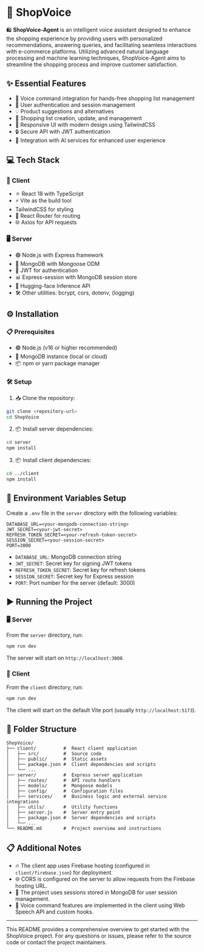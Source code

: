 # 🛒 ShopVoice

🛍️ **ShopVoice-Agent** is an intelligent voice assistant designed to enhance the shopping experience by providing users with personalized recommendations, answering queries, and facilitating seamless interactions with e-commerce platforms. Utilizing advanced natural language processing and machine learning techniques, ShopVoice-Agent aims to streamline the shopping process and improve customer satisfaction.

## ✨ Essential Features

- 🎤 Voice command integration for hands-free shopping list management
- 🔐 User authentication and session management
- 💡 Product suggestions and alternatives
- 📝 Shopping list creation, update, and management
- 📱 Responsive UI with modern design using TailwindCSS
- 🔒 Secure API with JWT authentication
- 🤖 Integration with AI services for enhanced user experience

## 💻 Tech Stack

### 🚀 Client

- ⚛️ React 18 with TypeScript
- ⚡ Vite as the build tool
-    TailwindCSS for styling
- 🧭 React Router for routing
- 🌐 Axios for API requests

### 🖥️ Server

- 🟢 Node.js with Express framework
- 🍃 MongoDB with Mongoose ODM
- 🔑 JWT for authentication
- 📊 Express-session with MongoDB session store
- 🧠 Hugging-face Inference API
- 🛠️ Other utilities: bcrypt, cors, dotenv, (logging)

## ⚙️ Installation

### 📋 Prerequisites

- 🟢 Node.js (v16 or higher recommended)
- 🍃 MongoDB instance (local or cloud)
- 📦 npm or yarn package manager

### 🛠️ Setup

1. 📥 Clone the repository:

```bash
git clone <repository-url>
cd ShopVoice
```

2. 📦 Install server dependencies:

```bash
cd server
npm install
```

3. 📦 Install client dependencies:

```bash
cd ../client
npm install
```

## 🔧 Environment Variables Setup

Create a `.env` file in the `server` directory with the following variables:

```env
DATABASE_URL=<your-mongodb-connection-string>
JWT_SECRET=<your-jwt-secret>
REFRESH_TOKEN_SECRET=<your-refresh-token-secret>
SESSION_SECRET=<your-session-secret>
PORT=3000
```

-  `DATABASE_URL`: MongoDB connection string
-  `JWT_SECRET`: Secret key for signing JWT tokens
-  `REFRESH_TOKEN_SECRET`: Secret key for refresh tokens
-  `SESSION_SECRET`: Secret key for Express session
-  `PORT`: Port number for the server (default: 3000)

## ▶️ Running the Project

### 🖥️ Server

From the `server` directory, run:

```bash
npm run dev
```

The server will start on `http://localhost:3000`.

### 🚀 Client

From the `client` directory, run:

```bash
npm run dev
```

The client will start on the default Vite port (usually `http://localhost:5173`).

## 📁 Folder Structure

```
ShopVoice/
├── client/          #  React client application
│   ├── src/         #  Source code
│   ├── public/      #  Static assets
│   ├── package.json #  Client dependencies and scripts
│   └── ...
├── server/          #  Express server application
│   ├── routes/      #  API route handlers
│   ├── models/      #  Mongoose models
│   ├── config/      #  Configuration files
│   ├── services/    #  Business logic and external service integrations
│   ├── utils/       #  Utility functions
│   ├── server.js    #  Server entry point
│   ├── package.json #  Server dependencies and scripts
│   └── ...
└── README.md        #  Project overview and instructions
```

## 📋 Additional Notes

- 🔥 The client app uses Firebase hosting (configured in `client/firebase.json`) for deployment.
- 🌐 CORS is configured on the server to allow requests from the Firebase hosting URL.
- 🍃 The project uses sessions stored in MongoDB for user session management.
- 🎤 Voice command features are implemented in the client using Web Speech API and custom hooks.

---

This README provides a comprehensive overview to get started with the ShopVoice project. For any questions or issues, please refer to the source code or contact the project maintainers.
